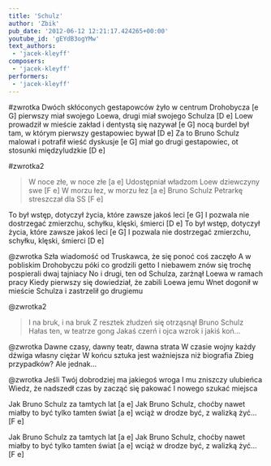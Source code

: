 ```yaml
---
title: 'Schulz'
author: 'Zbik'
pub_date: '2012-06-12 12:21:17.424265+00:00'
youtube_id: 'gEYdB3ogYMw'
text_authors:
 - 'jacek-kleyff'
composers:
 - 'jacek-kleyff'
performers:
 - 'jacek-kleyff'
---
```


#zwrotka
Dwóch skłóconych gestapowców żyło w centrum Drohobycza [e G]
pierwszy miał swojego Loewa, drugi miał swojego Schulza [D e]
Loew prowadził w mieście zakład i dentystą się nazywał [e G]
nocą burdel był tam, w którym pierwszy gestapowiec bywał [D e]
Za to Bruno Schulz malował i potrafił wieść dyskusje [e G]
miał go drugi gestapowiec, ot stosunki międzyludzkie [D e]

#zwrotka2
>W noce złe, w noce złe [a e]
>Udostępniał władzom Loew dziewczyny swe [F e]
>W morzu łez, w morzu łez [a e]
>Bruno Schulz Petrarkę streszczał dla SS [F e]

To był wstęp, dotyczył życia, które zawsze jakoś leci [e G]
I pozwala nie dostrzegać zmierzchu, schyłku, klęski, śmierci [D e]
To był wstęp, dotyczył życia, które zawsze jakoś leci [e G]
I pozwala nie dostrzegać zmierzchu, schyłku, klęski, śmierci [D e]

@zwrotka
Szła wiadomość od Truskawca, że się ponoć coś zaczęło
A w pobliskim Drohobyczu póki co grodzili getto
I niebawem znów się trochę pospierali dwaj tajniacy
No i drugi, ten od Schulza, zarżnął Loewa w ramach pracy
Kiedy pierwszy się dowiedział, że zabili Loewa jemu
Wnet dogonił w mieście Schulza i zastrzelił go drugiemu

@zwrotka2
>I na bruk, i na bruk
>Z resztek złudzeń się otrząsnął Bruno Schulz
>Hałas ten, w teatrze gong
>Jakaś czerń i ojca wzrok i jakiś koń...

@zwrotka
Dawne czasy, dawny teatr, dawna strata
W czasie wojny każdy dźwiga własny ciężar
W końcu sztuka jest ważniejsza niż biografia
Zbieg przypadków? Ale jednak...

@zwrotka
Jeśli Twój dobrodziej ma jakiegoś wroga
I mu zniszczy ulubieńca
Wiedz, że nadszedł czas by zacząć się pakować
I nowego szukać miejsca

Jak Bruno Schulz za tamtych lat [a e]
Jak Bruno Schulz, choćby nawet miałby to być tylko tamten świat [a e]
wciąż w drodze być, z walizką żyć... [F e]

Jak Bruno Schulz za tamtych lat [a e]
Jak Bruno Schulz, choćby nawet miałby to być tylko tamten świat [a e]
wciąż w drodze być, z walizką żyć... [F e]
